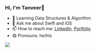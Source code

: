 ### Hi, I'm Tanveer👋
- 🌱 Learning Data Structures & Algorithm
- 💬 Ask me about Swift and iOS
- 📫 How to reach me: [LinkedIn](https://www.linkedin.com/in/tanveer-bashir), [Portfolio](https://tanveer.io)
- 😄 Pronouns: he/his

<img src="https://github-readme-stats.vercel.app/api?username=tanveer&&show_icons=true&title_color=ffffff&icon_color=bb2acf&text_color=daf7dc&bg_color=1c1c1c" />
